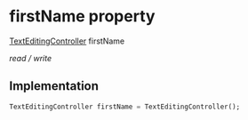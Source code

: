 


# firstName property







[TextEditingController](https://api.flutter.dev/flutter/widgets/TextEditingController-class.html) firstName
  
_<span class="feature">read / write</span>_






## Implementation

```dart
TextEditingController firstName = TextEditingController();
```







